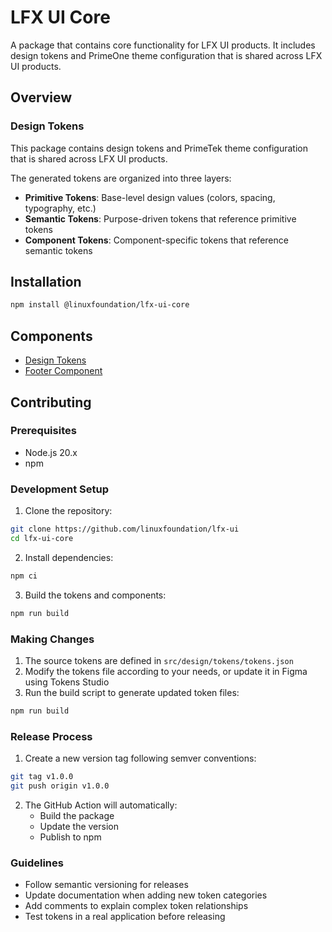 # LFX UI Core

A package that contains core functionality for LFX UI products. It includes design tokens and PrimeOne theme configuration that is shared across LFX UI products.

## Overview

### Design Tokens

This package contains design tokens and PrimeTek theme configuration that is shared across LFX UI products.

The generated tokens are organized into three layers:

- **Primitive Tokens**: Base-level design values (colors, spacing, typography, etc.)
- **Semantic Tokens**: Purpose-driven tokens that reference primitive tokens
- **Component Tokens**: Component-specific tokens that reference semantic tokens

## Installation

```bash
npm install @linuxfoundation/lfx-ui-core
```

## Components

- [Design Tokens](docs/design-tokens.md)
- [Footer Component](docs/footer.md)

## Contributing

### Prerequisites

- Node.js 20.x
- npm

### Development Setup

1. Clone the repository:

```bash
git clone https://github.com/linuxfoundation/lfx-ui
cd lfx-ui-core
```

2. Install dependencies:

```bash
npm ci
```

3. Build the tokens and components:

```bash
npm run build
```

### Making Changes

1. The source tokens are defined in `src/design/tokens/tokens.json`
2. Modify the tokens file according to your needs, or update it in Figma using Tokens Studio
3. Run the build script to generate updated token files:

```bash
npm run build
```

### Release Process

1. Create a new version tag following semver conventions:

```bash
git tag v1.0.0
git push origin v1.0.0
```

2. The GitHub Action will automatically:
   - Build the package
   - Update the version
   - Publish to npm

### Guidelines

- Follow semantic versioning for releases
- Update documentation when adding new token categories
- Add comments to explain complex token relationships
- Test tokens in a real application before releasing
